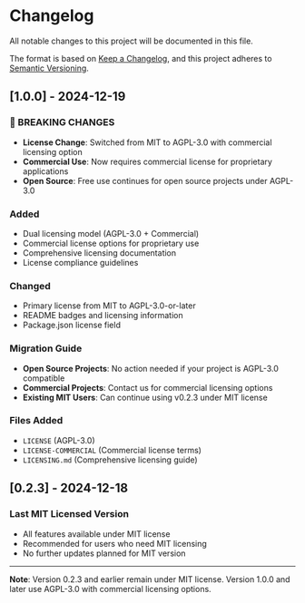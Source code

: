 # Changelog

All notable changes to this project will be documented in this file.

The format is based on [Keep a Changelog](https://keepachangelog.com/en/1.0.0/),
and this project adheres to [Semantic Versioning](https://semver.org/spec/v2.0.0.html).

## [1.0.0] - 2024-12-19

### 🚨 BREAKING CHANGES
- **License Change**: Switched from MIT to AGPL-3.0 with commercial licensing option
- **Commercial Use**: Now requires commercial license for proprietary applications
- **Open Source**: Free use continues for open source projects under AGPL-3.0

### Added
- Dual licensing model (AGPL-3.0 + Commercial)
- Commercial license options for proprietary use
- Comprehensive licensing documentation
- License compliance guidelines

### Changed
- Primary license from MIT to AGPL-3.0-or-later
- README badges and licensing information
- Package.json license field

### Migration Guide
- **Open Source Projects**: No action needed if your project is AGPL-3.0 compatible
- **Commercial Projects**: Contact us for commercial licensing options
- **Existing MIT Users**: Can continue using v0.2.3 under MIT license

### Files Added
- `LICENSE` (AGPL-3.0)
- `LICENSE-COMMERCIAL` (Commercial license terms)
- `LICENSING.md` (Comprehensive licensing guide)

## [0.2.3] - 2024-12-18

### Last MIT Licensed Version
- All features available under MIT license
- Recommended for users who need MIT licensing
- No further updates planned for MIT version

---

**Note**: Version 0.2.3 and earlier remain under MIT license. Version 1.0.0 and later use AGPL-3.0 with commercial licensing options.